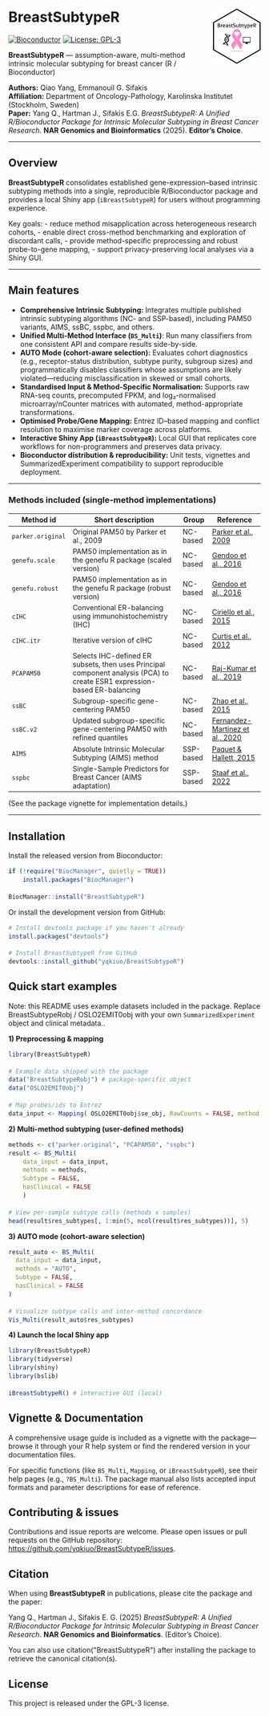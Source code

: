 # BreastSubtypeR <a href='https://github.com/JohanHartmanGroupBioteam/BreastSubtypeR'><img src="inst/ShinyBreastSubtypeR/logo.svg" align="right" height="110"/></a>

<!-- badges: start -->
[![Bioconductor](https://bioconductor.org/shields/version/release/BreastSubtypeR.svg)](https://bioconductor.org/packages/BreastSubtypeR)
[![License: GPL-3](https://img.shields.io/badge/license-GPL--3-blue.svg)](https://opensource.org/licenses/GPL-3.0)
<!-- badges: end -->

**BreastSubtypeR** — assumption-aware, multi-method intrinsic molecular subtyping for breast cancer (R / Bioconductor)

**Authors:** Qiao Yang, Emmanouil G. Sifakis\
**Affiliation:** Department of Oncology-Pathology, Karolinska Institutet (Stockholm, Sweden)\
**Paper:** Yang Q., Hartman J., Sifakis E.G. *BreastSubtypeR: A Unified R/Bioconductor Package for Intrinsic Molecular Subtyping in Breast Cancer Research*. **NAR Genomics and Bioinformatics** (2025). **Editor’s Choice**.

------------------------------------------------------------------------

## Overview

**BreastSubtypeR** consolidates established gene-expression–based intrinsic subtyping methods into a single, reproducible R/Bioconductor package and provides a local Shiny app (`iBreastSubtypeR`) for users without programming experience.

Key goals: - reduce method misapplication across heterogeneous research cohorts, - enable direct cross-method benchmarking and exploration of discordant calls, - provide method-specific preprocessing and robust probe-to-gene mapping, - support privacy-preserving local analyses via a Shiny GUI.

------------------------------------------------------------------------

## Main features

-   **Comprehensive Intrinsic Subtyping:** Integrates multiple published intrinsic subtyping algorithms (NC- and SSP-based), including PAM50 variants, AIMS, ssBC, sspbc, and others.
-   **Unified Multi-Method Interface (`BS_Multi`)**: Run many classifiers from one consistent API and compare results side-by-side.
-   **AUTO Mode (cohort-aware selection):** Evaluates cohort diagnostics (e.g., receptor-status distribution, subtype purity, subgroup sizes) and programmatically disables classifiers whose assumptions are likely violated—reducing misclassification in skewed or small cohorts.
-   **Standardised Input & Method-Specific Normalisation:** Supports raw RNA-seq counts, precomputed FPKM, and log₂-normalised microarray/nCounter matrices with automated, method-appropriate transformations.
-   **Optimised Probe/Gene Mapping:** Entrez ID–based mapping and conflict resolution to maximise marker coverage across platforms.
-   **Interactive Shiny App (`iBreastSubtypeR`):** Local GUI that replicates core workflows for non-programmers and preserves data privacy.
-   **Bioconductor distribution & reproducibility:** Unit tests, vignettes and SummarizedExperiment compatibility to support reproducible deployment.

------------------------------------------------------------------------

### Methods included (single-method implementations)

| **Method id** | **Short description** | **Group** | **Reference** |
|------------------|-------------------|------------------|------------------|
| `parker.original` | Original PAM50 by Parker et al., 2009 | NC-based | [Parker et al., 2009](https://doi.org/10.1200/JCO.2008.18.1370) |
| `genefu.scale` | PAM50 implementation as in the genefu R package (scaled version) | NC-based | [Gendoo et al., 2016](https://doi.org/10.1093/bioinformatics/btv693) |
| `genefu.robust` | PAM50 implementation as in the genefu R package (robust version) | NC-based | [Gendoo et al., 2016](https://doi.org/10.1093/bioinformatics/btv693) |
| `cIHC` | Conventional ER-balancing using immunohistochemistry (IHC) | NC-based | [Ciriello et al., 2015](https://doi.org/10.1016/j.cell.2015.09.033) |
| `cIHC.itr` | Iterative version of cIHC | NC-based | [Curtis et al., 2012](https://doi.org/10.1038/nature10983) |
| `PCAPAM50` | Selects IHC-defined ER subsets, then uses Principal component analysis (PCA) to create ESR1 expression-based ER-balancing | NC-based | [Raj-Kumar et al., 2019](https://doi.org/10.1038/s41598-019-44339-4) |
| `ssBC` | Subgroup-specific gene-centering PAM50 | NC-based | [Zhao et al., 2015](https://doi.org/10.1186/s13058-015-0520-4) |
| `ssBC.v2` | Updated subgroup-specific gene-centering PAM50 with refined quantiles | NC-based | [Fernandez-Martinez et al., 2020](https://doi.org/10.1200/JCO.20.01276) |
| `AIMS` | Absolute Intrinsic Molecular Subtyping (AIMS) method | SSP-based | [Paquet & Hallett, 2015](https://doi.org/10.1093/jnci/dju357) |
| `sspbc` | Single-Sample Predictors for Breast Cancer (AIMS adaptation) | SSP-based | [Staaf et al., 2022](https://doi.org/10.1038/s41523-022-00465-3) |

(See the package vignette for implementation details.)

------------------------------------------------------------------------

## Installation

Install the released version from Bioconductor:

``` r
if (!require("BiocManager", quietly = TRUE))
    install.packages("BiocManager")

BiocManager::install("BreastSubtypeR")
```

Or install the development version from GitHub:

``` r
# Install devtools package if you haven't already
install.packages("devtools")

# Install BreastSubtypeR from GitHub
devtools::install_github("yqkiuo/BreastSubtypeR")
```

## Quick start examples

Note: this README uses example datasets included in the package. Replace BreastSubtypeRobj / OSLO2EMIT0obj with your own `SummarizedExperiment` object and clinical metadata..

**1) Preprocessing & mapping**

``` r
library(BreastSubtypeR)

# Example data shipped with the package
data("BreastSubtypeRobj") # package-specific object
data("OSLO2EMIT0obj")

# Map probes/ids to Entrez
data_input <- Mapping( OSLO2EMIT0obj$se_obj, RawCounts = FALSE, method = "max", impute = TRUE, verbose = FALSE )
```

**2) Multi-method subtyping (user-defined methods)**

``` r
methods <- c("parker.original", "PCAPAM50", "sspbc")
result <- BS_Multi(
    data_input = data_input,
    methods = methods,
    Subtype = FALSE,
    hasClinical = FALSE
    )

# View per-sample subtype calls (methods x samples)
head(result$res_subtypes[, 1:min(5, ncol(result$res_subtypes))], 5)
```

**3) AUTO mode (cohort-aware selection)**

``` r
result_auto <- BS_Multi(
  data_input = data_input,
  methods = "AUTO",
  Subtype = FALSE,
  hasClinical = FALSE
)

# Visualize subtype calls and inter-method concordance
Vis_Multi(result_auto$res_subtypes)
```

**4) Launch the local Shiny app**

``` r
library(BreastSubtypeR)
library(tidyverse)
library(shiny)
library(bslib)

iBreastSubtypeR() # interactive GUI (local)
```

## Vignette & Documentation

A comprehensive usage guide is included as a vignette with the package—browse it through your R help system or find the rendered version in your documentation files.

For specific functions (like `BS_Multi`, `Mapping`, or `iBreastSubtypeR`), see their help pages (e.g., `?BS_Multi`). The package manual also lists accepted input formats and parameter descriptions for ease of reference.


## Contributing & issues

Contributions and issue reports are welcome. Please open issues or pull requests on the GitHub repository: <https://github.com/yqkiuo/BreastSubtypeR/issues>.

## Citation

When using **BreastSubtypeR** in publications, please cite the package and the paper:

Yang Q., Hartman J., Sifakis E. G. (2025) *BreastSubtypeR: A Unified R/Bioconductor Package for Intrinsic Molecular Subtyping in Breast Cancer Research*. **NAR Genomics and Bioinformatics**. (Editor’s Choice).

You can also use citation("BreastSubtypeR") after installing the package to retrieve the canonical citation(s).

## License

This project is released under the GPL-3 license.
